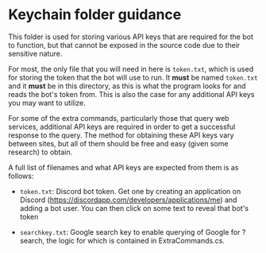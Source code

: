 # Keychain folder guidance

This folder is used for storing various API keys that are required for the bot to function, but that cannot be exposed in the source code due to their sensitive nature.

For most, the only file that you will need in here is `token.txt`, which is used for storing the token that the bot will use to run. It **must** be named `token.txt` and it **must** be in this directory, as this is what the program looks for and reads the bot's token from. This is also the case for any additional API keys you may want to utilize.

For some of the extra commands, particularly those that query web services, additional API keys are required in order to get a successful response to the query. The method for obtaining these API keys vary between sites, but all of them should be free and easy (given some research) to obtain.

A full list of filenames and what API keys are expected from them is as follows:

- `token.txt`: Discord bot token. Get one by creating an application on Discord (https://discordapp.com/developers/applications/me) and adding a bot user. You can then click on some text to reveal that bot's token

- `searchkey.txt`: Google search key to enable querying of Google for ?search, the logic for which is contained in ExtraCommands.cs.
